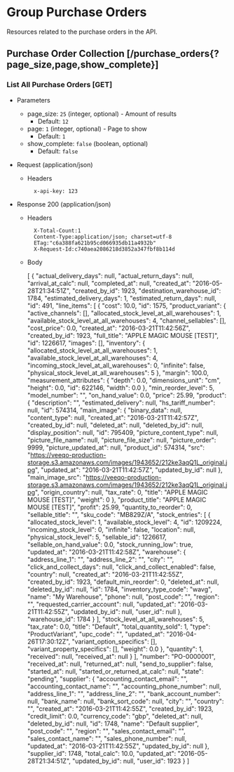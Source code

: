 # Group Purchase Orders

Resources related to the purchase orders in the API.

## Purchase Order Collection [/purchase_orders{?page_size,page,show_complete}]

### List All Purchase Orders [GET]

+ Parameters
    + page_size: `25` (integer, optional) - Amount of results
        + Default: `12`
    + page: `1` (integer, optional) - Page to show
        + Default: `1`
    + show_complete: `false` (boolean, optional)
        + Default: `false`

+ Request (application/json)

    + Headers

            x-api-key: 123

+ Response 200 (application/json)
    + Headers

            X-Total-Count:1
            Content-Type:application/json; charset=utf-8
            ETag:"c6a388fa621b95cd066935db11a4932b"
            X-Request-Id:c740aea2086218d3852a347fbf8b114d

    + Body

        [
            {
                "actual_delivery_days": null,
                "actual_return_days": null,
                "arrival_at_calc": null,
                "completed_at": null,
                "created_at": "2016-05-28T21:34:51Z",
                "created_by_id": 1923,
                "destination_warehouse_id": 1784,
                "estimated_delivery_days": 1,
                "estimated_return_days": null,
                "id": 491,
                "line_items": [
                    {
                        "cost": 10.0,
                        "id": 1575,
                        "product_variant": {
                            "active_channels": [],
                            "allocated_stock_level_at_all_warehouses": 1,
                            "available_stock_level_at_all_warehouses": 4,
                            "channel_sellables": [],
                            "cost_price": 0.0,
                            "created_at": "2016-03-21T11:42:56Z",
                            "created_by_id": 1923,
                            "full_title": "APPLE MAGIC MOUSE [TEST]",
                            "id": 1226617,
                            "images": [],
                            "inventory": {
                                "allocated_stock_level_at_all_warehouses": 1,
                                "available_stock_level_at_all_warehouses": 4,
                                "incoming_stock_level_at_all_warehouses": 0,
                                "infinite": false,
                                "physical_stock_level_at_all_warehouses": 5
                            },
                            "margin": 100.0,
                            "measurement_attributes": {
                                "depth": 0.0,
                                "dimensions_unit": "cm",
                                "height": 0.0,
                                "id": 622146,
                                "width": 0.0
                            },
                            "min_reorder_level": 5,
                            "model_number": "",
                            "on_hand_value": 0.0,
                            "price": 25.99,
                            "product": {
                                "description": "",
                                "estimated_delivery": null,
                                "hs_tariff_number": null,
                                "id": 574314,
                                "main_image": {
                                    "binary_data": null,
                                    "content_type": null,
                                    "created_at": "2016-03-21T11:42:57Z",
                                    "created_by_id": null,
                                    "deleted_at": null,
                                    "deleted_by_id": null,
                                    "display_position": null,
                                    "id": 795409,
                                    "picture_content_type": null,
                                    "picture_file_name": null,
                                    "picture_file_size": null,
                                    "picture_order": 9999,
                                    "picture_updated_at": null,
                                    "product_id": 574314,
                                    "src": "https://veeqo-production-storage.s3.amazonaws.com/images/1943652/212ke3aqQ1L_original.jpg",
                                    "updated_at": "2016-03-21T11:42:57Z",
                                    "updated_by_id": null
                                },
                                "main_image_src": "https://veeqo-production-storage.s3.amazonaws.com/images/1943652/212ke3aqQ1L_original.jpg",
                                "origin_country": null,
                                "tax_rate": 0,
                                "title": "APPLE MAGIC MOUSE [TEST]",
                                "weight": 0
                            },
                            "product_title": "APPLE MAGIC MOUSE [TEST]",
                            "profit": 25.99,
                            "quantity_to_reorder": 0,
                            "sellable_title": "",
                            "sku_code": "MB829Z/A",
                            "stock_entries": [
                                {
                                    "allocated_stock_level": 1,
                                    "available_stock_level": 4,
                                    "id": 1209224,
                                    "incoming_stock_level": 0,
                                    "infinite": false,
                                    "location": null,
                                    "physical_stock_level": 5,
                                    "sellable_id": 1226617,
                                    "sellable_on_hand_value": 0.0,
                                    "stock_running_low": true,
                                    "updated_at": "2016-03-21T11:42:58Z",
                                    "warehouse": {
                                        "address_line_1": "",
                                        "address_line_2": "",
                                        "city": "",
                                        "click_and_collect_days": null,
                                        "click_and_collect_enabled": false,
                                        "country": null,
                                        "created_at": "2016-03-21T11:42:55Z",
                                        "created_by_id": 1923,
                                        "default_min_reorder": 0,
                                        "deleted_at": null,
                                        "deleted_by_id": null,
                                        "id": 1784,
                                        "inventory_type_code": "wavg",
                                        "name": "My Warehouse",
                                        "phone": null,
                                        "post_code": "",
                                        "region": "",
                                        "requested_carrier_account": null,
                                        "updated_at": "2016-03-21T11:42:55Z",
                                        "updated_by_id": null,
                                        "user_id": null
                                    },
                                    "warehouse_id": 1784
                                }
                            ],
                            "stock_level_at_all_warehouses": 5,
                            "tax_rate": 0.0,
                            "title": "Default",
                            "total_quantity_sold": 1,
                            "type": "ProductVariant",
                            "upc_code": "",
                            "updated_at": "2016-04-26T17:30:12Z",
                            "variant_option_specifics": [],
                            "variant_property_specifics": [],
                            "weight": 0.0
                        },
                        "quantity": 1,
                        "received": null,
                        "received_at": null
                    }
                ],
                "number": "PO-0000001",
                "received_at": null,
                "returned_at": null,
                "send_to_supplier": false,
                "started_at": null,
                "started_or_returned_at_calc": null,
                "state": "pending",
                "supplier": {
                    "accounting_contact_email": "",
                    "accounting_contact_name": "",
                    "accounting_phone_number": null,
                    "address_line_1": "",
                    "address_line_2": "",
                    "bank_account_number": null,
                    "bank_name": null,
                    "bank_sort_code": null,
                    "city": "",
                    "country": "",
                    "created_at": "2016-03-21T11:42:55Z",
                    "created_by_id": 1923,
                    "credit_limit": 0.0,
                    "currency_code": "gbp",
                    "deleted_at": null,
                    "deleted_by_id": null,
                    "id": 1748,
                    "name": "Default supplier",
                    "post_code": "",
                    "region": "",
                    "sales_contact_email": "",
                    "sales_contact_name": "",
                    "sales_phone_number": null,
                    "updated_at": "2016-03-21T11:42:55Z",
                    "updated_by_id": null
                },
                "supplier_id": 1748,
                "total_calc": 10.0,
                "updated_at": "2016-05-28T21:34:51Z",
                "updated_by_id": null,
                "user_id": 1923
            }
        ]
